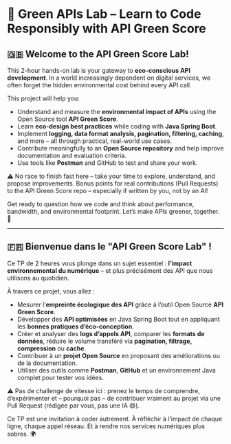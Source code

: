 # 🌱 Green APIs Lab – Learn to Code Responsibly with API Green Score

## 🇬🇧 Welcome to the API Green Score Lab!

This 2-hour hands-on lab is your gateway to **eco-conscious API development**. In a world increasingly dependent on digital services, we often forget the hidden environmental cost behind every API call.

This project will help you:
- Understand and measure the **environmental impact of APIs** using the Open Source tool **API Green Score**.
- Learn **eco-design best practices** while coding with **Java Spring Boot**.
- Implement **logging, data format analysis, pagination, filtering, caching**, and more – all through practical, real-world use cases.
- Contribute meaningfully to an **Open Source repository** and help improve documentation and evaluation criteria.
- Use tools like **Postman** and GitHub to test and share your work.

⚠️ No race to finish fast here – take your time to explore, understand, and propose improvements. Bonus points for real contributions (Pull Requests) to the API Green Score repo – especially if written by you, not by an AI!

Get ready to question how we code and think about performance, bandwidth, and environmental footprint. Let’s make APIs greener, together. 💚

---

## 🇫🇷 Bienvenue dans le  "API Green Score Lab" !

Ce TP de 2 heures vous plonge dans un sujet essentiel : **l’impact environnemental du numérique** – et plus précisément des API que nous utilisons au quotidien.

À travers ce projet, vous allez :
- Mesurer l’**empreinte écologique des API** grâce à l’outil Open Source **API Green Score**.
- Développer des **API optimisées** en Java Spring Boot tout en appliquant les **bonnes pratiques d’éco-conception**.
- Créer et analyser des **logs d’appels API**, comparer les **formats de données**, réduire le volume transféré via **pagination, filtrage, compression** ou **cache**.
- Contribuer à un **projet Open Source** en proposant des améliorations ou de la documentation.
- Utiliser des outils comme **Postman**, **GitHub** et un environnement Java complet pour tester vos idées.

⚠️ Pas de challenge de vitesse ici : prenez le temps de comprendre, d’expérimenter et – pourquoi pas – de contribuer vraiment au projet via une Pull Request (rédigée par vous, pas une IA 😄).

Ce TP est une invitation à coder autrement. À réfléchir à l’impact de chaque ligne, chaque appel réseau. Et à rendre nos services numériques plus sobres. 🌍
